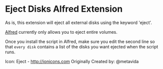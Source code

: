 # Eject Disks Alfred Extension

As is, this extension will eject all external disks using the keyword 'eject'.

[Alfred](http://www.alfredapp.com/) currently only allows you to eject entire volumes.

Once you install the script in Alfred, make sure you edit the second line so that `every disk` contains a list of the disks you want ejected when the script runs.

Icon: Eject - http://ionicons.com
Originally Created by: @metavida